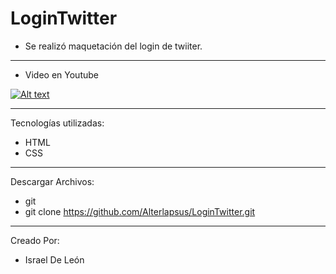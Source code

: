 # LoginTwitter

- Se realizó maquetación del  login de twiiter. 

---
- Video en Youtube

[![Alt text](https://img.youtube.com/vi/QwmLPJ2xefg/0.jpg)](https://www.youtube.com/watch?v=QwmLPJ2xefg)

---

Tecnologías utilizadas: 

- HTML 
- CSS

---

Descargar Archivos: 

- git 
- git clone https://github.com/Alterlapsus/LoginTwitter.git

---

Creado Por: 

- Israel De León
